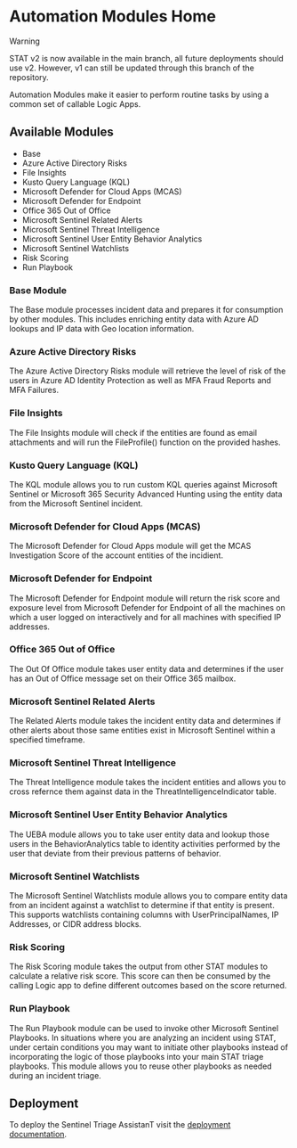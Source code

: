 # Automation Modules Home

> [!WARNING]
> STAT v2 is now available in the main branch, all future deployments should use v2.  However, v1 can still be updated through this branch of the repository.

Automation Modules make it easier to perform routine tasks by using a common set of callable Logic Apps.

## Available Modules

* Base
* Azure Active Directory Risks
* File Insights
* Kusto Query Language (KQL)
* Microsoft Defender for Cloud Apps (MCAS)
* Microsoft Defender for Endpoint
* Office 365 Out of Office
* Microsoft Sentinel Related Alerts
* Microsoft Sentinel Threat Intelligence
* Microsoft Sentinel User Entity Behavior Analytics
* Microsoft Sentinel Watchlists
* Risk Scoring
* Run Playbook

### Base Module

The Base module processes incident data and prepares it for consumption by other modules.  This includes enriching entity data with Azure AD lookups and IP data with Geo location information.

### Azure Active Directory Risks

The Azure Active Directory Risks module will retrieve the level of risk of the users in Azure AD Identity Protection as well as MFA Fraud Reports and MFA Failures.

### File Insights

The File Insights module will check if the entities are found as email attachments and will run the FileProfile() function on the provided hashes.

### Kusto Query Language (KQL)

The KQL module allows you to run custom KQL queries against Microsoft Sentinel or Microsoft 365 Security Advanced Hunting using the entity data from the Microsoft Sentinel incident.

### Microsoft Defender for Cloud Apps (MCAS)

The Microsoft Defender for Cloud Apps module will get the MCAS Investigation Score of the account entities of the incidient.

### Microsoft Defender for Endpoint

The Microsoft Defender for Endpoint module will return the risk score and exposure level from Microsoft Defender for Endpoint of all the machines on which a user logged on interactively and for all machines with specified IP addresses.

### Office 365 Out of Office

The Out Of Office module takes user entity data and determines if the user has an Out of Office message set on their Office 365 mailbox.

### Microsoft Sentinel Related Alerts

The Related Alerts module takes the incident entity data and determines if other alerts about those same entities exist in Microsoft Sentinel within a specified timeframe.

### Microsoft Sentinel Threat Intelligence

The Threat Intelligence module takes the incident entities and allows you to cross refernce them against data in the ThreatIntelligenceIndicator table.

### Microsoft Sentinel User Entity Behavior Analytics

The UEBA module allows you to take user entity data and lookup those users in the BehaviorAnalytics table to identity activities performed by the user that deviate from their previous patterns of behavior.

### Microsoft Sentinel Watchlists

The Microsoft Sentinel Watchlists module allows you to compare entity data from an incident against a watchlist to determine if that entity is present.  This supports watchlists containing columns with UserPrincipalNames, IP Addresses, or CIDR address blocks.

### Risk Scoring

The Risk Scoring module takes the output from other STAT modules to calculate a relative risk score.  This score can then be consumed by the calling Logic app to define different outcomes based on the score returned.

### Run Playbook

The Run Playbook module can be used to invoke other Microsoft Sentinel Playbooks.  In situations where you are analyzing an incident using STAT, under certain conditions you may want to initiate other playbooks instead of incorporating the logic of those playbooks into your main STAT triage playbooks.  This module allows you to reuse other playbooks as needed during an incident triage.

## Deployment

To deploy the Sentinel Triage AssistanT visit the [deployment documentation](/Docs/deployment.md).